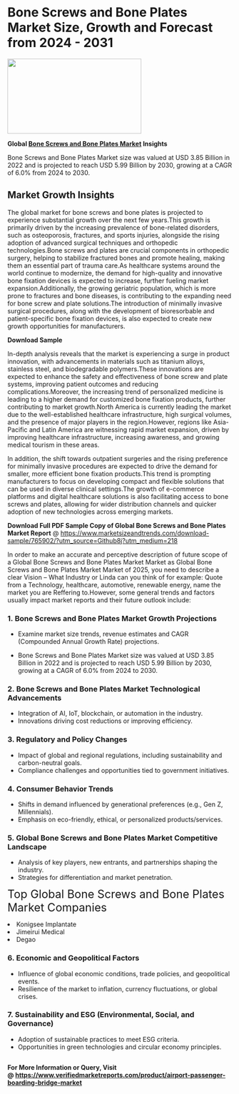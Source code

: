 <H1>Bone Screws and Bone Plates Market Size, Growth and Forecast from 2024 - 2031</H1><img class="aligncenter size-medium wp-image-584254" src="https://thirdeyenews.in/wp-content/uploads/2024/09/Global-Market-Research-300x168.jpeg" alt="" width="300" height="168" /><p><strong>Global&nbsp;<a href="https://www.marketsizeandtrends.com/download-sample/765902/?utm_source=Github8j?utm_medium=218">Bone Screws and Bone Plates Market</a> Insights</strong></p><p>Bone Screws and Bone Plates Market size was valued at USD 3.85 Billion in 2022 and is projected to reach USD 5.99 Billion by 2030, growing at a CAGR of 6.0% from 2024 to 2030.</p><p><h2>Market Growth Insights</h2> <p>The global market for bone screws and bone plates is projected to experience substantial growth over the next few years.This growth is primarily driven by the increasing prevalence of bone-related disorders, such as osteoporosis, fractures, and sports injuries, alongside the rising adoption of advanced surgical techniques and orthopedic technologies.Bone screws and plates are crucial components in orthopedic surgery, helping to stabilize fractured bones and promote healing, making them an essential part of trauma care.As healthcare systems around the world continue to modernize, the demand for high-quality and innovative bone fixation devices is expected to increase, further fueling market expansion.Additionally, the growing geriatric population, which is more prone to fractures and bone diseases, is contributing to the expanding need for bone screw and plate solutions.The introduction of minimally invasive surgical procedures, along with the development of bioresorbable and patient-specific bone fixation devices, is also expected to create new growth opportunities for manufacturers.</p> <p><strong>Download Sample</strong></p> <p>In-depth analysis reveals that the market is experiencing a surge in product innovation, with advancements in materials such as titanium alloys, stainless steel, and biodegradable polymers.These innovations are expected to enhance the safety and effectiveness of bone screw and plate systems, improving patient outcomes and reducing complications.Moreover, the increasing trend of personalized medicine is leading to a higher demand for customized bone fixation products, further contributing to market growth.North America is currently leading the market due to the well-established healthcare infrastructure, high surgical volumes, and the presence of major players in the region.However, regions like Asia-Pacific and Latin America are witnessing rapid market expansion, driven by improving healthcare infrastructure, increasing awareness, and growing medical tourism in these areas.<p>In addition, the shift towards outpatient surgeries and the rising preference for minimally invasive procedures are expected to drive the demand for smaller, more efficient bone fixation products.This trend is prompting manufacturers to focus on developing compact and flexible solutions that can be used in diverse clinical settings.The growth of e-commerce platforms and digital healthcare solutions is also facilitating access to bone screws and plates, allowing for wider distribution channels and quicker adoption of new technologies across emerging markets.</p> <p><span class=""><strong>Download Full PDF Sample Copy of Global Bone Screws and Bone Plates Market Report</strong> @ <a href="https://www.marketsizeandtrends.com/download-sample/765902/?utm_source=Github8j?utm_medium=218" target="_blank">https://www.marketsizeandtrends.com/download-sample/765902/?utm_source=Github8j?utm_medium=218</a></span></p><p>In order to make an accurate and perceptive description of future scope of a Global&nbsp;Bone Screws and Bone Plates Market Market as Global&nbsp;Bone Screws and Bone Plates Market Market of 2025, you need to describe a clear Vision &ndash; What Industry or Linda can you think of for example: Quote from a Technology, healthcare, automotive, renewable energy, name the market you are Reffering to.However, some general trends and factors usually impact market reports and their future outlook include:</p><h3>1.&nbsp;<strong>Bone Screws and Bone Plates Market Growth Projections</strong></h3><ul><li>Examine market size trends, revenue estimates and CAGR (Compounded Annual Growth Rate) projections.</li><li><p>Bone Screws and Bone Plates Market size was valued at USD 3.85 Billion in 2022 and is projected to reach USD 5.99 Billion by 2030, growing at a CAGR of 6.0% from 2024 to 2030.</p></li></ul><h3>2.&nbsp;<strong>Bone Screws and Bone Plates Market Technological Advancements</strong></h3><ul><li>Integration of AI, IoT, blockchain, or automation in the industry.</li><li>Innovations driving cost reductions or improving efficiency.</li></ul><h3>3.&nbsp;<strong>Regulatory and Policy Changes</strong></h3><ul><li>Impact of global and regional regulations, including sustainability and carbon-neutral goals.</li><li>Compliance challenges and opportunities tied to government initiatives.</li></ul><h3>4.&nbsp;<strong>Consumer Behavior Trends</strong></h3><ul><li>Shifts in demand influenced by generational preferences (e.g., Gen Z, Millennials).</li><li>Emphasis on eco-friendly, ethical, or personalized products/services.</li></ul><h3>5.&nbsp;<strong>Global Bone Screws and Bone Plates Market Competitive Landscape</strong></h3><ul><li>Analysis of key players, new entrants, and partnerships shaping the industry.</li><li>Strategies for differentiation and market penetration.</li></ul><p data-pm-slice="1 1 []"><span style="color: inherit; font-family: inherit; font-size: 25px;">Top Global Bone Screws and Bone Plates Market Companies</span></p><div class="" data-test-id=""><p><li>Konigsee Implantate</li><li> Jimeirui Medical</li><li> Degao</li></p></div><h3>6.&nbsp;<strong>Economic and Geopolitical Factors</strong></h3><ul><li>Influence of global economic conditions, trade policies, and geopolitical events.</li><li>Resilience of the market to inflation, currency fluctuations, or global crises.</li></ul><h3>7.&nbsp;<strong>Sustainability and ESG (Environmental, Social, and Governance)</strong></h3><ul><li>Adoption of sustainable practices to meet ESG criteria.</li><li>Opportunities in green technologies and circular economy principles.</li></ul><h2><strong style="font-size: 14px;">For More Information or Query, Visit @&nbsp;</strong><a style="background-color: #ffffff; font-size: 14px;" href="https://www.marketsizeandtrends.com/report/bone-screws-and-bone-plates-market/" target="_blank">https://www.verifiedmarketreports.com/product/airport-passenger-boarding-bridge-market</a></h2>